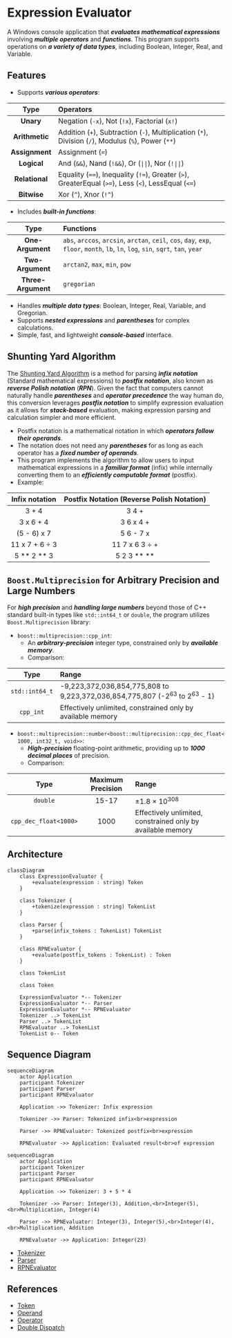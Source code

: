 # Expression Evaluator

A Windows console application that **_evaluates mathematical expressions_** involving **_multiple operators_** and **_functions_**. This program supports operations on **_a variety of data types_**, including Boolean, Integer, Real, and Variable.

## Features

-   Supports **_various operators_**:

Type            |   Operators
:--------------:|:----------------------------------------------------------------
**Unary**       |   Negation (`-x`), Not (`!x`), Factorial (`x!`)
**Arithmetic**  |   Addition (`+`), Subtraction (`-`), Multiplication (`*`), Division (`/`), Modulus (`%`), Power (`**`)
**Assignment**  |   Assignment (`=`)
**Logical**     |   And (`&&`), Nand (`!&&`), Or (`\|\|`), Nor (`!\|\|`)
**Relational**  |   Equality (`==`), Inequality (`!=`), Greater (`>`), GreaterEqual (`>=`), Less (`<`), LessEqual (`<=`)
**Bitwise**     |   Xor (`^`), Xnor (`!^`)

-   Includes **_built-in functions_**:

Type                |Functions
:------------------:|:----------------------------------------------------------------
**One-Argument**    |`abs`, `arccos`, `arcsin`, `arctan`, `ceil`, `cos`, `day`, `exp`, `floor`, `month`, `lb`, `ln`, `log`, `sin`, `sqrt`, `tan`, `year`
**Two-Argument**    |`arctan2`, `max`, `min`, `pow`
**Three-Argument**  |`gregorian`

-   Handles **_multiple data types_**: Boolean, Integer, Real, Variable, and Gregorian.
-   Supports **_nested expressions_** and **_parentheses_** for complex calculations.
-   Simple, fast, and lightweight **_console-based_** interface.

## Shunting Yard Algorithm

The [Shunting Yard Algorithm](!docs/Parser.pdf) is a method for parsing **_infix notation_** (Standard mathematical expressions) to **_postfix notation_**, also known as **_reverse Polish notation_** (**_RPN_**). Given the fact that computers cannot naturally handle **_parentheses_** and **_operator precedence_** the way human do, this conversion leverages **_postfix notation_** to simplify expression evaluation as it allows for **_stack-based_** evaluation, making expression parsing and calculation simpler and more efficient.

-   Postfix notation is a mathematical notation in which **_operators follow their operands_**.
-   The notation does not need any **_parentheses_** for as long as each operator has a **_fixed number of operands_**.
-   This program implements the algorithm to allow users to input mathematical expressions in a **_familiar format_** (infix) while internally converting them to an **_efficiently computable format_** (postfix).
-   Example:

Infix notation  |   Postfix Notation (Reverse Polish Notation)
:--------------:|:-----------------------------------------------------------:
3 + 4           |   3 4 +
3 x 6 + 4       |   3 6 x 4 +
(5 - 6) x 7     |   5 6 - 7 x
11 x 7 + 6 ÷ 3  |   11 7 x 6 3 ÷ +
5 ** 2 ** 3     |   5 2 3 ** **

## `Boost.Multiprecision` for Arbitrary Precision and Large Numbers

For **_high precision_** and **_handling large numbers_** beyond those of C++ standard built-in types like `std::int64_t` or `double`, the program utilizes `Boost.Multiprecision` library:

-   `boost::multiprecision::cpp_int`:
    -   An **_arbitrary-precision_** integer type, constrained only by **_available memory_**.
    -   Comparison:

Type            |   Range
:--------------:|:-----------------------------------------------------------
`std::int64_t`  |   -9,223,372,036,854,775,808 to 9,223,372,036,854,775,807 (-2<sup>63</sup> to 2<sup>63</sup> - 1)
`cpp_int`       |   Effectively unlimited, constrained only by available memory

-   `boost::multiprecision::number<boost::multiprecision::cpp_dec_float<1000, int32_t, void>>`:
    -   **_High-precision_** floating-point arithmetic, providing up to **_1000 decimal places_** of precision.
    -   Comparison:

Type                    |   Maximum Precision   |   Range
:----------------------:|:---------------------:|:-------------------------------
`double`                |   15-17               |   ±1.8 × 10<sup>308</sup>
`cpp_dec_float<1000>`   |   1000                |   Effectively unlimited, constrained only by available memory

## Architecture

```mermaid
classDiagram
    class ExpressionEvaluator {
        +evaluate(expression : string) Token
    }

    class Tokenizer {
        +tokenize(expression : string) TokenList
    }

    class Parser {
        +parse(infix_tokens : TokenList) TokenList
    }

    class RPNEvaluator {
        +evaluate(postfix_tokens : TokenList) : Token
    }

    class TokenList

    class Token

    ExpressionEvaluator *-- Tokenizer
    ExpressionEvaluator *-- Parser
    ExpressionEvaluator *-- RPNEvaluator
    Tokenizer ..> TokenList
    Parser ..> TokenList
    RPNEvaluator ..> TokenList
    TokenList o-- Token
```

## Sequence Diagram

```mermaid
sequenceDiagram
    actor Application
    participant Tokenizer
    participant Parser
    participant RPNEvaluator

    Application ->> Tokenizer: Infix expression

    Tokenizer ->> Parser: Tokenized infix<br>expression

    Parser ->> RPNEvaluator: Tokenized postfix<br>expression

    RPNEvaluator ->> Application: Evaluated result<br>of expression
```

```mermaid
sequenceDiagram
    actor Application
    participant Tokenizer
    participant Parser
    participant RPNEvaluator

    Application ->> Tokenizer: 3 + 5 * 4

    Tokenizer ->> Parser: Integer(3), Addition,<br>Integer(5),<br>Multiplication, Integer(4)

    Parser ->> RPNEvaluator: Integer(3), Integer(5),<br>Integer(4),<br>Multiplication, Addition

    RPNEvaluator ->> Application: Integer(23)
```

-   [Tokenizer](!docs/Tokenizer.pdf)
-   [Parser](!docs/Parser.pdf)
-   [RPNEvaluator](!docs/Evaluator.pdf)

## References

-   [Token](!docs/Token.md)
-   [Operand](!docs/Operand.md)
-   [Operator](!docs/Operator.md)
-   [Double Dispatch](!docs/Double%20Dispatch.md)